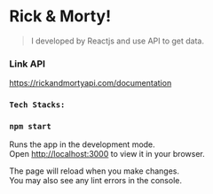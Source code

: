 # Rick & Morty!
> I developed by Reactjs and use API to get data.

### Link API
https://rickandmortyapi.com/documentation


### `Tech Stacks:`


### `npm start`

Runs the app in the development mode.\
Open [http://localhost:3000](http://localhost:3000) to view it in your browser.

The page will reload when you make changes.\
You may also see any lint errors in the console.

